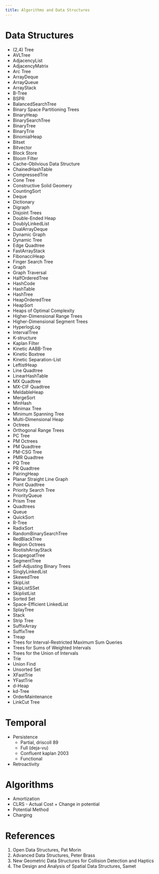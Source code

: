 ```yaml
---
title: Algorithms and Data Structures
---
```


# Data Structures

- (2,4) Tree
- AVLTree
- AdjacencyList
- AdjacencyMatrix
- Arc Tree
- ArrayDeque
- ArrayQueue
- ArrayStack
- B-Tree
- BSPR
- BalancedSearchTree
- Binary Space Partitioning Trees
- BinaryHeap
- BinarySearchTree
- BinaryTree
- BinaryTrie
- BinomialHeap
- Bitset
- Bitvector
- Block Store
- Bloom Filter
- Cache-Oblivious Data Structure
- ChainedHashTable
- CompressedTrie
- Cone Tree
- Constructive Solid Geomery
- CountingSort
- Deque
- Dictionary
- Digraph
- Disjoint Trees
- Double-Ended Heap
- DoublyLinkedList
- DualArrayDeque
- Dynamic Graph
- Dynamic Tree
- Edge Quadtree
- FastArrayStack
- FibonacciHeap
- Finger Search Tree
- Graph
- Graph Traversal
- HalfOrderedTree
- HashCode
- HashTable
- HashTree
- HeapOrderedTree
- HeapSort
- Heaps of Optimal Complexity
- Higher-Dimensional Range Trees
- Higher-Dimensional Segment Trees
- HyperlogLog
- IntervalTree
- K-structure
- Kaplan Filter
- Kinetic AABB-Tree
- Kinetic Boxtree
- Kinetic Separation-List
- LeftistHeap
- Line Quadtree
- LinearHashTable
- MX Quadtree
- MX-CIF Quadtree
- MeldableHeap
- MergeSort
- MinHash
- Minimax Tree
- Minimum Spanning Tree
- Multi-Dimensional Heap
- Octrees
- Orthogonal Range Trees
- PC Tree
- PM Octrees
- PM Quadtree
- PM-CSG Tree
- PMR Quadtree
- PQ Tree
- PR Quadtree
- PairingHeap
- Planar Straight Line Graph
- Point Quadtree
- Priority Search Tree
- PriorityQueue
- Prism Tree
- Quadtrees
- Queue
- QuickSort
- R-Tree
- RadixSort
- RandomBinarySearchTree
- RedBlackTree
- Region Octrees
- RootishArrayStack
- ScapegoatTree
- SegmentTree
- Self-Adjusting Binary Trees
- SinglyLinkedList
- SkewedTree
- SkipList
- SkipListSSet
- SkiplistList
- Sorted Set
- Space-Efficient LinkedList
- SplayTree
- Stack
- Strip Tree
- SuffixArray
- SuffixTree
- Treap
- Trees for Interval-Restricted Maximum Sum Queries
- Trees for Sums of Weighted Intervals
- Trees for the Union of Intervals
- Trie
- Union Find
- Unsorted Set
- XFastTrie
- YFastTrie
- d-Heap
- kd-Tree
- OrderMaintenance 
- LinkCut Tree

# Temporal 

- Persistence
  - Partial, driscoll 89
  - Full (deja-vu)
  - Confluent kaplan 2003
  - Functional
- Retroactivity

# Algorithms

- Amortization
- CLRS - Actual Cost + Change in potential
- Potential Method
- Charging

# References

1. Open Data Structures, Pat Morin
1. Advanced Data Structures, Peter Brass
1. New Geometric Data Structures for Collision Detection and Haptics
1. The Design and Analysis of Spatial Data Structures, Samet

